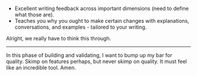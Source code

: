 - Excellent writing feedback across important dimensions (need to define what those are).
- Teaches you why you ought to make certain changes with explanations, conversations, and examples - tailored to your writing.

Alright, we really have to think this through.

---

In this phase of building and validating, I want to bump up my bar for quality. Skimp on features perhaps, but never skimp on quality. It must feel like an incredible tool. Amen.